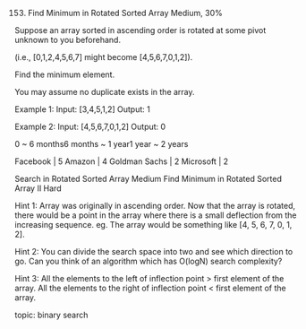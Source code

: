 153. Find Minimum in Rotated Sorted Array
Medium, 30%

Suppose an array sorted in ascending order is rotated at some pivot unknown to you beforehand.

(i.e.,  [0,1,2,4,5,6,7] might become  [4,5,6,7,0,1,2]).

Find the minimum element.

You may assume no duplicate exists in the array.

Example 1:
Input: [3,4,5,1,2] 
Output: 1

Example 2:
Input: [4,5,6,7,0,1,2]
Output: 0

0 ~ 6 months6 months ~ 1 year1 year ~ 2 years

Facebook | 5 Amazon | 4 Goldman Sachs | 2 Microsoft | 2

Search in Rotated Sorted Array Medium
Find Minimum in Rotated Sorted Array II Hard

Hint 1:
Array was originally in ascending order. Now that the array is rotated, there would be a point in the array where there is a small deflection from the increasing sequence. eg. The array would be something like [4, 5, 6, 7, 0, 1, 2].

Hint 2:
You can divide the search space into two and see which direction to go. Can you think of an algorithm which has O(logN) search complexity?

Hint 3:
All the elements to the left of inflection point > first element of the array.
All the elements to the right of inflection point < first element of the array.

topic: binary search

